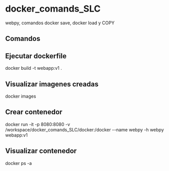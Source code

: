# docker_comands_SLC
webpy, comandos docker save, docker load y COPY

## Comandos

## Ejecutar dockerfile
docker build -t webapp:v1 .

## Visualizar imagenes creadas
docker images

## Crear contenedor 
docker run -it -p 8080:8080 -v /workspace/docker_comands_SLC/docker:/docker --name webpy -h webpy webapp:v1

## Visualizar contenedor 
docker ps -a 
